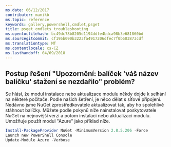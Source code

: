 ```yaml
---
ms.date: 06/12/2017
contributor: manikb
ms.topic: reference
keywords: gallery,powershell,cmdlet,psget
title: psget_cmdlets_troubleshooting
ms.openlocfilehash: bc49dc78b8205d1194ddfe4bdca98b3e681860bd
ms.sourcegitcommit: cf195b090b3223fa4917206dfec7f0b603873cdf
ms.translationtype: MT
ms.contentlocale: cs-CZ
ms.lasthandoff: 04/09/2018
---
```

## <a name="how-to-resolve-warning-package-your-package-name-failed-to-download-issue"></a>Postup řešení "Upozornění: balíček 'váš název balíčku' stažení se nezdařilo" problém?




Se hlásí, že modul instalace nebo aktualizace modulu někdy dojde k selhání na některé počítače.
Podle našich šetření, je něco dělat s síťové připojení.
Nedávno jsme NuGet zprostředkovatele aktualizovat tak, aby ho spolehlivě stáhnout balíčky.
Můžete podle pokynů níže nainstalovat poskytovatele NuGet na nejnovější verzi a potom instalaci nebo aktualizaci modulu.
Umožňuje použít modul "Azure" jako příklad níže.

```powershell
Install-PackageProvider NuGet -MinimumVersion 2.8.5.206 -Force
Launch new PowerShell Console
Update-Module Azure -Verbose
```